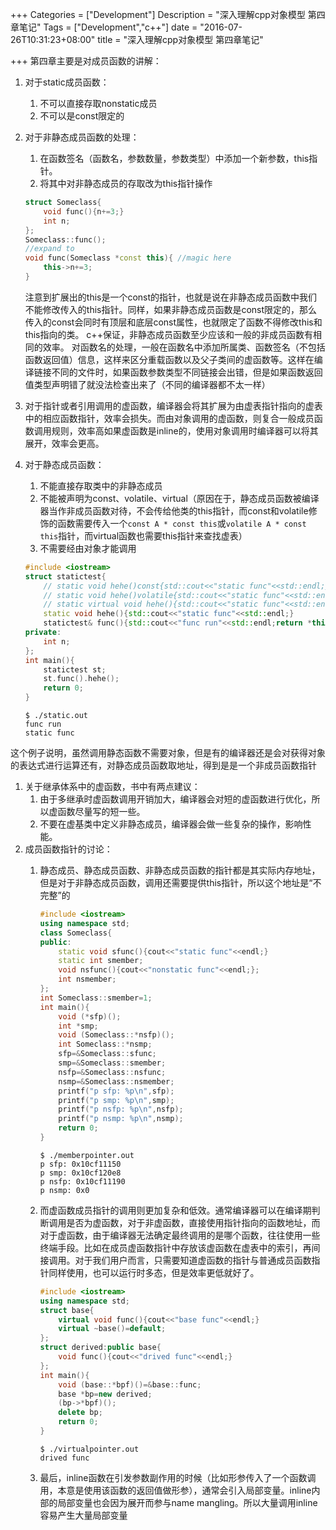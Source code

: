 +++
Categories = ["Development"]
Description = "深入理解cpp对象模型 第四章笔记"
Tags = ["Development","c++"]
date = "2016-07-26T10:31:23+08:00"
title = "深入理解cpp对象模型 第四章笔记"

+++
第四章主要是对成员函数的讲解：

1. 对于static成员函数：
    1. 不可以直接存取nonstatic成员
    1. 不可以是const限定的
1. 对于非静态成员函数的处理：
    1. 在函数签名（函数名，参数数量，参数类型）中添加一个新参数，this指针。
    1. 将其中对非静态成员的存取改为this指针操作

    ```cpp
    struct Someclass{
        void func(){n+=3;}
        int n;
    };
    Someclass::func();
    //expand to
    void func(Someclass *const this){ //magic here
        this->n+=3;
    }
    ```
    注意到扩展出的this是一个const的指针，也就是说在非静态成员函数中我们不能修改传入的this指针。同样，如果非静态成员函数是const限定的，那么传入的const会同时有顶层和底层const属性，也就限定了函数不得修改this和this指向的类。
    c++保证，非静态成员函数至少应该和一般的非成员函数有相同的效率。
    对函数名的处理，一般在函数名中添加所属类、函数签名（不包括函数返回值）信息，这样来区分重载函数以及父子类间的虚函数等。这样在编译链接不同的文件时，如果函数参数类型不同链接会出错，但是如果函数返回值类型声明错了就没法检查出来了（不同的编译器都不太一样）

1. 对于指针或者引用调用的虚函数，编译器会将其扩展为由虚表指针指向的虚表中的相应函数指针，效率会损失。而由对象调用的虚函数，则复合一般成员函数调用规则，效率高如果虚函数是inline的，使用对象调用时编译器可以将其展开，效率会更高。
1. 对于静态成员函数：
    1. 不能直接存取类中的非静态成员
    1. 不能被声明为const、volatile、virtual（原因在于，静态成员函数被编译器当作非成员函数对待，不会传给他类的this指针，而const和volatile修饰的函数需要传入一个`const A * const this`或`volatile A * const this`指针，而virtual函数也需要this指针来查找虚表）
    1. 不需要经由对象才能调用

    ```cpp
    #include <iostream>
    struct statictest{
        // static void hehe()const{std::cout<<"static func"<<std::endl;}
        // static void hehe()volatile{std::cout<<"static func"<<std::endl;}
        // static virtual void hehe(){std::cout<<"static func"<<std::endl;}
        static void hehe(){std::cout<<"static func"<<std::endl;}
        statictest& func(){std::cout<<"func run"<<std::endl;return *this;}
    private:
        int n;
    };
    int main(){
        statictest st;
        st.func().hehe();
        return 0;
    }
    ```
    ```shell
    $ ./static.out
    func run
    static func
    ```
这个例子说明，虽然调用静态函数不需要对象，但是有的编译器还是会对获得对象的表达式进行运算还有，对静态成员函数取地址，得到是是一个非成员函数指针
1. 关于继承体系中的虚函数，书中有两点建议：
    1. 由于多继承时虚函数调用开销加大，编译器会对短的虚函数进行优化，所以虚函数尽量写的短一些。
    1. 不要在虚基类中定义非静态成员，编译器会做一些复杂的操作，影响性能。
1. 成员函数指针的讨论：
    1. 静态成员、静态成员函数、非静态成员函数的指针都是其实际内存地址，但是对于非静态成员函数，调用还需要提供this指针，所以这个地址是“不完整”的

		```cpp
		#include <iostream>
		using namespace std;
		class Someclass{
		public:
			static void sfunc(){cout<<"static func"<<endl;}
			static int smember;
			void nsfunc(){cout<<"nonstatic func"<<endl;};
			int nsmember;
		};
		int Someclass::smember=1;
		int main(){
			void (*sfp)();
			int *smp;
			void (Someclass::*nsfp)();
			int Someclass::*nsmp;
			sfp=&Someclass::sfunc;
			smp=&Someclass::smember;
			nsfp=&Someclass::nsfunc;
			nsmp=&Someclass::nsmember;
			printf("p sfp: %p\n",sfp);
			printf("p smp: %p\n",smp);
			printf("p nsfp: %p\n",nsfp);
			printf("p nsmp: %p\n",nsmp);
			return 0;
		}
		```
        ```shell
        $ ./memberpointer.out
        p sfp: 0x10cf11150
        p smp: 0x10cf120e8
        p nsfp: 0x10cf11190
        p nsmp: 0x0
        ```
    1. 而虚函数成员指针的调用则更加复杂和低效。通常编译器可以在编译期判断调用是否为虚函数，对于非虚函数，直接使用指针指向的函数地址，而对于虚函数，由于编译器无法确定最终调用的是哪个函数，往往使用一些终端手段。比如在成员虚函数指针中存放该虚函数在虚表中的索引，再间接调用。对于我们用户而言，只需要知道虚函数的指针与普通成员函数指针同样使用，也可以运行时多态，但是效率更低就好了。

        ```cpp
 		#include <iostream>
		using namespace std;
		struct base{
			virtual void func(){cout<<"base func"<<endl;}
			virtual ~base()=default;
		};
		struct derived:public base{
			void func(){cout<<"drived func"<<endl;}
		};
		int main(){
			void (base::*bpf)()=&base::func;
			base *bp=new derived;
			(bp->*bpf)();
			delete bp;
			return 0;
		}
        ```
        ```shell
        $ ./virtualpointer.out
        drived func
        ```
    1. 最后，inline函数在引发参数副作用的时候（比如形参传入了一个函数调用，本意是使用该函数的返回值做形参），通常会引入局部变量。inline内部的局部变量也会因为展开而参与name mangling。所以大量调用inline容易产生大量局部变量
